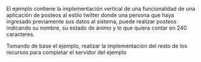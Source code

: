 El ejemplo contiene la implementación vertical de una funcionalidad de una aplicación de posteos al estilo twitter donde una persona que haya ingresado previamente sus datos al sistema, puede realizar posteos indicando su nombre, su estado de ánimo y lo que quiera contar en 240 caracteres.

Tomando de base el ejemplo, realizar la implementación del resto de los recursos para completar el servidor del ejemplo